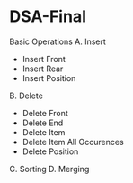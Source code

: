 # DSA-Final

Basic Operations
A. Insert
* Insert Front
* Insert Rear
* Insert Position

B. Delete
* Delete Front
* Delete End
* Delete Item
* Delete Item All Occurences
* Delete Position

C. Sorting
D. Merging


  


